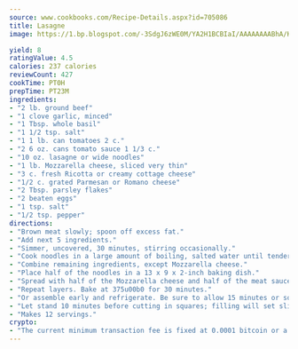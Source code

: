 ```yaml
---
source: www.cookbooks.com/Recipe-Details.aspx?id=705086
title: Lasagne
image: https://1.bp.blogspot.com/-3SdgJ6zWE0M/YA2H1BCBIaI/AAAAAAAABhA/KLu9yTsYBMkJQudB_uFGwTypBtmTiBfZgCLcBGAsYHQ/s320/4.png

yield: 8
ratingValue: 4.5
calories: 237 calories
reviewCount: 427
cookTime: PT0H
prepTime: PT23M
ingredients:
- "2 lb. ground beef"
- "1 clove garlic, minced"
- "1 Tbsp. whole basil"
- "1 1/2 tsp. salt"
- "1 1 lb. can tomatoes 2 c."
- "2 6 oz. cans tomato sauce 1 1/3 c."
- "10 oz. lasagne or wide noodles"
- "1 lb. Mozzarella cheese, sliced very thin"
- "3 c. fresh Ricotta or creamy cottage cheese"
- "1/2 c. grated Parmesan or Romano cheese"
- "2 Tbsp. parsley flakes"
- "2 beaten eggs"
- "1 tsp. salt"
- "1/2 tsp. pepper"
directions:
- "Brown meat slowly; spoon off excess fat."
- "Add next 5 ingredients."
- "Simmer, uncovered, 30 minutes, stirring occasionally."
- "Cook noodles in a large amount of boiling, salted water until tender; drain and rinse."
- "Combine remaining ingredients, except Mozzarella cheese."
- "Place half of the noodles in a 13 x 9 x 2-inch baking dish."
- "Spread with half of the Mozzarella cheese and half of the meat sauce."
- "Repeat layers. Bake at 375u00b0 for 30 minutes."
- "Or assemble early and refrigerate. Be sure to allow 15 minutes or so longer."
- "Let stand 10 minutes before cutting in squares; filling will set slightly."
- "Makes 12 servings."
crypto:
- "The current minimum transaction fee is fixed at 0.0001 bitcoin or a tenth of a millibitcoin per kilobyte, recently decreased from one millibitcoin."
---
```

